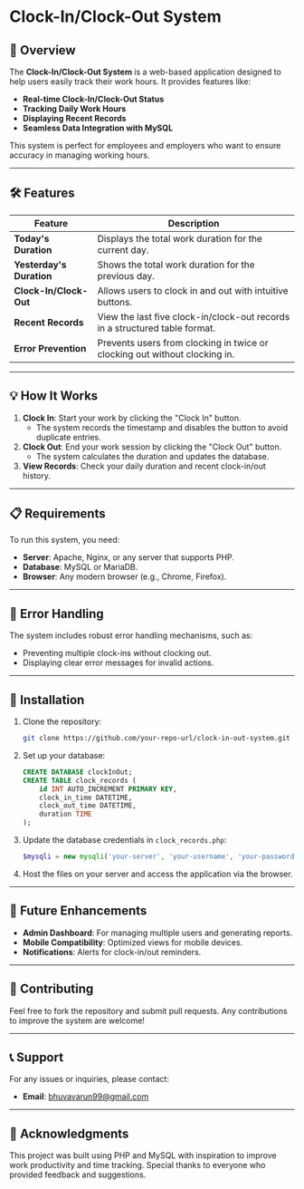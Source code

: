 # Clock-In/Clock-Out System

## 🚀 Overview

The **Clock-In/Clock-Out System** is a web-based application designed to help users easily track their work hours. It provides features like:

- **Real-time Clock-In/Clock-Out Status**
- **Tracking Daily Work Hours**
- **Displaying Recent Records**
- **Seamless Data Integration with MySQL**

This system is perfect for employees and employers who want to ensure accuracy in managing working hours.

---

## 🛠️ Features

| **Feature**                | **Description**                                                                 |
|----------------------------|---------------------------------------------------------------------------------|
| **Today's Duration**       | Displays the total work duration for the current day.                          |
| **Yesterday's Duration**   | Shows the total work duration for the previous day.                            |
| **Clock-In/Clock-Out**     | Allows users to clock in and out with intuitive buttons.                       |
| **Recent Records**         | View the last five clock-in/clock-out records in a structured table format.    |
| **Error Prevention**       | Prevents users from clocking in twice or clocking out without clocking in.     |

---

## 💡 How It Works

1. **Clock In**: Start your work by clicking the "Clock In" button.
   - The system records the timestamp and disables the button to avoid duplicate entries.
2. **Clock Out**: End your work session by clicking the "Clock Out" button.
   - The system calculates the duration and updates the database.
3. **View Records**: Check your daily duration and recent clock-in/out history.

---

## 📋 Requirements

To run this system, you need:

- **Server**: Apache, Nginx, or any server that supports PHP.
- **Database**: MySQL or MariaDB.
- **Browser**: Any modern browser (e.g., Chrome, Firefox).

---

## 🛑 Error Handling

The system includes robust error handling mechanisms, such as:

- Preventing multiple clock-ins without clocking out.
- Displaying clear error messages for invalid actions.


---

## 🔧 Installation

1. Clone the repository:
   ```bash
   git clone https://github.com/your-repo-url/clock-in-out-system.git
   ```

2. Set up your database:
   ```sql
   CREATE DATABASE clockInOut;
   CREATE TABLE clock_records (
       id INT AUTO_INCREMENT PRIMARY KEY,
       clock_in_time DATETIME,
       clock_out_time DATETIME,
       duration TIME
   );
   ```

3. Update the database credentials in `clock_records.php`:
   ```php
   $mysqli = new mysqli('your-server', 'your-username', 'your-password', 'your-database');
   ```

4. Host the files on your server and access the application via the browser.

---

## 🎯 Future Enhancements

- **Admin Dashboard**: For managing multiple users and generating reports.
- **Mobile Compatibility**: Optimized views for mobile devices.
- **Notifications**: Alerts for clock-in/out reminders.

---

## 🤝 Contributing

Feel free to fork the repository and submit pull requests. Any contributions to improve the system are welcome!

---

## 📞 Support

For any issues or inquiries, please contact:

- **Email**: bhuvavarun99@gmail.com

---

## 🌟 Acknowledgments

This project was built using PHP and MySQL with inspiration to improve work productivity and time tracking. Special thanks to everyone who provided feedback and suggestions.
